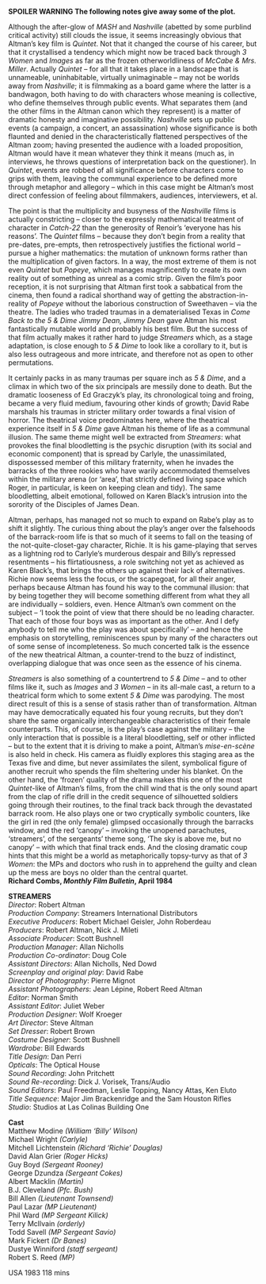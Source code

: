 

**SPOILER WARNING  The following notes give away some of the plot.**

Although the after-glow of _MASH_ and _Nashville_ (abetted by some purblind critical activity) still clouds the issue, it seems increasingly obvious that Altman’s key film is _Quintet_. Not that it changed the course of his career, but that it crystallised a tendency which might now be traced back through _3 Women_ and _Images_ as far as the frozen otherworldliness of _McCabe_ _&_ _Mrs. Miller_. Actually _Quintet_ – for all that it takes place in a landscape that is unnameable, uninhabitable, virtually unimaginable – may not be worlds away from _Nashville_; it is filmmaking as a board game where the latter is a bandwagon, both having to do with characters whose meaning is collective, who define themselves through public events. What separates them (and the other films in the Altman canon which they represent) is a matter of dramatic honesty and imaginative possibility. _Nashville_ sets up public events (a campaign, a concert, an assassination) whose significance is both flaunted and denied in the characteristically flattened perspectives of the Altman zoom; having presented the audience with a loaded proposition, Altman would have it mean whatever they think it means (much as, in interviews, he throws questions of interpretation back on the questioner). In _Quintet_, events are robbed of all significance before characters come to grips with them, leaving the communal experience to be defined more through metaphor and allegory – which in this case might be Altman’s most direct confession of feeling about filmmakers, audiences, interviewers, et al.

The point is that the multiplicity and busyness of the _Nashville_ films is actually constricting – closer to the expressly mathematical treatment of character in _Catch-22_ than the generosity of Renoir’s ‘everyone has his reasons’.  The _Quintet_ films – because they don’t begin from a reality that pre-dates, pre-empts, then retrospectively justifies the fictional world – pursue a higher mathematics: the mutation of unknown forms rather than the multiplication of given factors. In a way, the most extreme of them is not even _Quintet_ but _Popeye_, which manages magnificently to create its own reality out of something as unreal as a comic strip. Given the film’s poor reception, it is not surprising that Altman first took a sabbatical from the cinema, then found a radical shorthand way of getting the abstraction-in-reality of _Popeye_ without the laborious construction of Sweethaven – via the theatre. The ladies who traded traumas in a dematerialised Texas in _Come Back to the 5 & Dime Jimmy Dean, Jimmy Dean_ gave Altman his most fantastically mutable world and probably his best film. But the success of that film actually makes it rather hard to judge _Streamers_ which, as a stage adaptation, is close enough to _5 & Dime_ to look like a corollary to it, but is also less outrageous and more intricate, and therefore not as open to other permutations.

It certainly packs in as many traumas per square inch as _5 & Dime_, and a climax in which two of the six principals are messily done to death. But the dramatic looseness of Ed Graczyk’s play, its chronological toing and froing, became a very fluid medium, favouring other kinds of growth; David Rabe marshals his traumas in stricter military order towards a final vision of horror. The theatrical voice predominates here, where the theatrical experience itself in _5 & Dime_ gave Altman his theme of life as a communal illusion. The same theme might well be extracted from _Streamers_: what provokes the final bloodletting is the psychic disruption (with its social and economic component) that is spread by Carlyle, the unassimilated, dispossessed member of this military fraternity, when he invades the barracks of the three rookies who have warily accommodated themselves within the military arena (or ‘area’, that strictly defined living space which Roger, in particular, is keen on keeping clean and tidy). The same bloodletting, albeit emotional, followed on Karen Black’s intrusion into the sorority of the Disciples of James Dean.

Altman, perhaps, has managed not so much to expand on Rabe’s play as to shift it slightly. The curious thing about the play’s anger over the falsehoods of the barrack-room life is that so much of it seems to fall on the teasing of the not-quite-closet-gay character, Richie. It is his game-playing that serves as a lightning rod to Carlyle’s murderous despair and Billy’s repressed resentments – his flirtatiousness, a role switching not yet as achieved as Karen Black’s, that brings the others up against their lack of alternatives. Richie now seems less the focus, or the scapegoat, for all their anger, perhaps because Altman has found his way to the communal illusion: that by being together they will become something different from what they all are individually – soldiers, even. Hence Altman’s own comment on the subject – ‘I took the point of view that there should be no leading character. That each of those four boys was as important as the other. And I defy anybody to tell me who the play was about specifically’ – and hence the emphasis on storytelling, reminiscences spun by many of the characters out of some sense of incompleteness. So much concerted talk is the essence of the new theatrical Altman, a counter-trend to the buzz of indistinct, overlapping dialogue that was once seen as the essence of his cinema.

_Streamers_ is also something of a countertrend to _5 & Dime_ – and to other films like it, such as _Images_ and _3 Women_ – in its all-male cast, a return to a theatrical form which to some extent _5 & Dime_ was parodying. The most direct result of this is a sense of stasis rather than of transformation. Altman may have democratically equated his four young recruits, but they don’t share the same organically interchangeable characteristics of their female counterparts. This, of course, is the play’s case against the military – the only interaction that is possible is a literal bloodletting, self or other inflicted – but to the extent that it is driving to make a point, Altman’s _mise-en-scène_ is also held in check.  His camera as fluidly explores this staging area as the Texas five and dime, but never assimilates the silent, symbolical figure of another recruit who spends the film sheltering under his blanket. On the other hand, the ‘frozen’ quality of the drama makes this one of the most _Quintet_-like of Altman’s films, from the chill wind that is the only sound apart from the clap of rifle drill in the credit sequence of silhouetted soldiers going through their routines, to the final track back through the devastated barrack room. He also plays one or two cryptically symbolic counters, like the girl in red (the only female) glimpsed occasionally through the barracks window, and the red ‘canopy’ – invoking the unopened parachutes, ‘streamers’, of the sergeants’ theme song, ‘The sky is above me, but no canopy’ – with which that final track ends. And the closing dramatic coup hints that this might be a world as metaphorically topsy-turvy as that of _3 Women_: the MPs and doctors who rush in to apprehend the guilty and clean up the mess are boys no older than the central quartet.  
**Richard Combs, _Monthly Film Bulletin_, April 1984**



**STREAMERS**  
_Director_: Robert Altman  
_Production Company_:  Streamers International Distributors  
_Executive Producers_: Robert Michael Geisler,  John Roberdeau  
_Producers_: Robert Altman, Nick J. Mileti  
_Associate Producer_: Scott Bushnell  
_Production Manager_: Allan Nicholls  
_Production Co-ordinator_: Doug Cole  
_Assistant Directors_: Allan Nicholls, Ned Dowd  
_Screenplay and original play_: David Rabe  
_Director of Photography_: Pierre Mignot  
_Assistant Photographers_: Jean Lépine,  Robert Reed Altman  
_Editor_: Norman Smith  
_Assistant Editor_: Juliet Weber  
_Production Designer_: Wolf Kroeger  
_Art Director_: Steve Altman  
_Set Dresser_: Robert Brown  
_Costume Designer_: Scott Bushnell  
_Wardrobe_: Bill Edwards  
_Title Design_: Dan Perri  
_Opticals_: The Optical House  
_Sound Recording_: John Pritchett  
_Sound Re-recording_: Dick J. Vorisek, Trans/Audio  
_Sound Editors_: Paul Freedman, Leslie Topping, Nancy Attas, Ken Eluto  
_Title Sequence_: Major Jim Brackenridge and the Sam Houston Rifles  
_Studio_: Studios at Las Colinas Building One

**Cast**  
Matthew Modine _(William ‘Billy’ Wilson)_  
Michael Wright _(Carlyle)_  
Mitchell Lichtenstein _(Richard ‘Richie’ Douglas)_  
David Alan Grier _(Roger Hicks)_  
Guy Boyd _(Sergeant Rooney)_  
George Dzundza _(Sergeant Cokes)_  
Albert Macklin _(Martin)_  
B.J. Cleveland _(Pfc. Bush)_  
Bill Allen _(Lieutenant Townsend)_  
Paul Lazar _(MP Lieutenant)_  
Phil Ward _(MP Sergeant Kilick)_  
Terry McIlvain _(orderly)_  
Todd Savell _(MP Sergeant Savio)_  
Mark Fickert _(Dr Banes)_  
Dustye Winniford _(staff sergeant)_  
Robert S. Reed _(MP)_

USA 1983
118 mins
<!--stackedit_data:
eyJoaXN0b3J5IjpbLTU5ODYwMjA5N119
-->